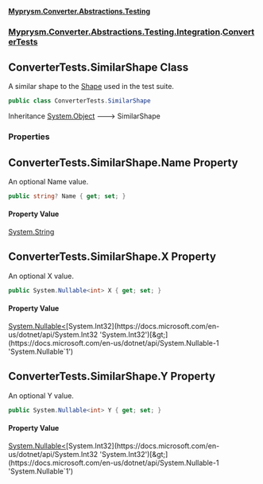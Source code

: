 #### [Myprysm.Converter.Abstractions.Testing](index.md 'index')
### [Myprysm.Converter.Abstractions.Testing.Integration](index.md#Myprysm_Converter_Abstractions_Testing_Integration 'Myprysm.Converter.Abstractions.Testing.Integration').[ConverterTests](Myprysm_Converter_Abstractions_Testing_Integration_ConverterTests.md 'Myprysm.Converter.Abstractions.Testing.Integration.ConverterTests')
## ConverterTests.SimilarShape Class
A similar shape to the [Shape](Myprysm_Converter_Abstractions_Testing_Integration_ConverterTests_Shape.md 'Myprysm.Converter.Abstractions.Testing.Integration.ConverterTests.Shape') used in the test suite.  
```csharp
public class ConverterTests.SimilarShape
```

Inheritance [System.Object](https://docs.microsoft.com/en-us/dotnet/api/System.Object 'System.Object') &#129106; SimilarShape  
### Properties
<a name='Myprysm_Converter_Abstractions_Testing_Integration_ConverterTests_SimilarShape_Name'></a>
## ConverterTests.SimilarShape.Name Property
An optional Name value.  
```csharp
public string? Name { get; set; }
```
#### Property Value
[System.String](https://docs.microsoft.com/en-us/dotnet/api/System.String 'System.String')
  
<a name='Myprysm_Converter_Abstractions_Testing_Integration_ConverterTests_SimilarShape_X'></a>
## ConverterTests.SimilarShape.X Property
An optional X value.  
```csharp
public System.Nullable<int> X { get; set; }
```
#### Property Value
[System.Nullable&lt;](https://docs.microsoft.com/en-us/dotnet/api/System.Nullable-1 'System.Nullable`1')[System.Int32](https://docs.microsoft.com/en-us/dotnet/api/System.Int32 'System.Int32')[&gt;](https://docs.microsoft.com/en-us/dotnet/api/System.Nullable-1 'System.Nullable`1')
  
<a name='Myprysm_Converter_Abstractions_Testing_Integration_ConverterTests_SimilarShape_Y'></a>
## ConverterTests.SimilarShape.Y Property
An optional Y value.  
```csharp
public System.Nullable<int> Y { get; set; }
```
#### Property Value
[System.Nullable&lt;](https://docs.microsoft.com/en-us/dotnet/api/System.Nullable-1 'System.Nullable`1')[System.Int32](https://docs.microsoft.com/en-us/dotnet/api/System.Int32 'System.Int32')[&gt;](https://docs.microsoft.com/en-us/dotnet/api/System.Nullable-1 'System.Nullable`1')
  
